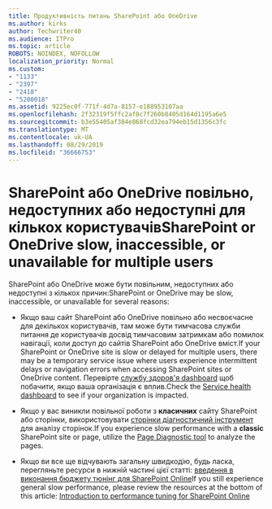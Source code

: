 ```yaml
---
title: Продуктивність питань SharePoint або OneDrive
ms.author: kirks
author: Techwriter40
ms.audience: ITPro
ms.topic: article
ROBOTS: NOINDEX, NOFOLLOW
localization_priority: Normal
ms.custom:
- "1133"
- "2397"
- "2418"
- "5200018"
ms.assetid: 9225ec0f-771f-4d7a-8157-e188953107aa
ms.openlocfilehash: 2f32319f5ffc2af8c7f260b8405d164d1195a6e5
ms.sourcegitcommit: b3e55405af384e868fcd32ea794eb15d1356c3fc
ms.translationtype: MT
ms.contentlocale: uk-UA
ms.lasthandoff: 08/29/2019
ms.locfileid: "36666753"
---
```

# <a name="sharepoint-or-onedrive-slow-inaccessible-or-unavailable-for-multiple-users"></a><span data-ttu-id="4f49d-102">SharePoint або OneDrive повільно, недоступних або недоступні для кількох користувачів</span><span class="sxs-lookup"><span data-stu-id="4f49d-102">SharePoint or OneDrive slow, inaccessible, or unavailable for multiple users</span></span>

<span data-ttu-id="4f49d-103">SharePoint або OneDrive може бути повільним, недоступних або недоступні з кількох причин:</span><span class="sxs-lookup"><span data-stu-id="4f49d-103">SharePoint or OneDrive may be slow, inaccessible, or unavailable for several reasons:</span></span>
  
- <span data-ttu-id="4f49d-104">Якщо ваш сайт SharePoint або OneDrive повільно або несвоєчасне для декількох користувачів, там може бути тимчасова служби питання де користувачів досвід тимчасовим затримкам або помилок навігації, коли доступ до сайтів SharePoint або OneDrive вміст.</span><span class="sxs-lookup"><span data-stu-id="4f49d-104">If your SharePoint or OneDrive site is slow or delayed for multiple users, there may be a temporary service issue where users experience intermittent delays or navigation errors when accessing SharePoint sites or OneDrive content.</span></span> <span data-ttu-id="4f49d-105">Перевірте [службу здоров'я dashboard](https://admin.microsoft.com/AdminPortal/Home#/servicehealth) щоб побачити, якщо ваша організація є вплив.</span><span class="sxs-lookup"><span data-stu-id="4f49d-105">Check the [Service health dashboard](https://admin.microsoft.com/AdminPortal/Home#/servicehealth) to see if your organization is impacted.</span></span>
  
- <span data-ttu-id="4f49d-106">Якщо у вас виникли повільної роботи з **класичних** сайту SharePoint або сторінки, використовувати [сторінки діагностичний інструмент](https://aka.ms/perftool) для аналізу сторінок.</span><span class="sxs-lookup"><span data-stu-id="4f49d-106">If you experience slow performance with a **classic** SharePoint site or page, utilize the [Page Diagnostic tool](https://aka.ms/perftool) to analyze the pages.</span></span>
  
- <span data-ttu-id="4f49d-107">Якщо ви все ще відчувають загальну швидкодію, будь ласка, перегляньте ресурси в нижній частині цієї статті: [введення в виконання бюджету тюнінг для SharePoint Online](https://go.microsoft.com/fwlink/?linkid=2024334)</span><span class="sxs-lookup"><span data-stu-id="4f49d-107">If you still experience general slow performance, please review the resources at the bottom of this article: [Introduction to performance tuning for SharePoint Online](https://go.microsoft.com/fwlink/?linkid=2024334)</span></span>
  